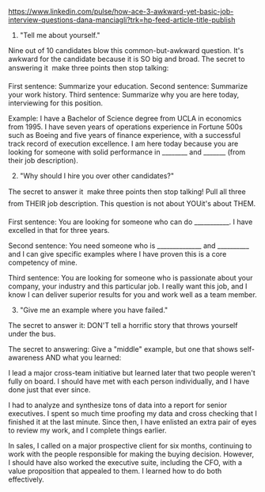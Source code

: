 
https://www.linkedin.com/pulse/how-ace-3-awkward-yet-basic-job-interview-questions-dana-manciagli?trk=hp-feed-article-title-publish

1. "Tell me about yourself."

Nine out of 10 candidates blow this common-but-awkward question. It's awkward for the candidate because it is SO big and broad. The secret to answering it  make three points then stop talking:

First sentence: Summarize your education.
Second sentence: Summarize your work history.
Third sentence: Summarize why you are here today, interviewing for this position.

Example: I have a Bachelor of Science degree from UCLA in economics from 1995. I have seven years of operations experience in Fortune 500s such as Boeing and five years of finance experience, with a successful track record of execution excellence. I am here today because you are looking for someone with solid performance in ________ and _______ (from their job description).

2. "Why should I hire you over other candidates?"

The secret to answer it  make three points then stop talking! 
Pull all three from THEIR job description. This question is not about YOUit's about THEM.

First sentence: You are looking for someone who can do ___________. I have excelled in that for three years.

Second sentence: You need someone who is ______________ and __________ and I can give specific examples where I have proven this is a core competency of mine.

Third sentence: You are looking for someone who is passionate about your company, your industry and this particular job. I really want this job, and I know I can deliver superior results for you and work well as a team member.

3. "Give me an example where you have failed."

The secret to answer it: DON'T tell a horrific story that throws yourself under the bus.

The secret to answering: Give a "middle" example, but one that shows self-awareness AND what you learned:

I lead a major cross-team initiative but learned later that two people weren't fully on board. I should have met with each person individually, and I have done just that ever since.

I had to analyze and synthesize tons of data into a report for senior executives. I spent so much time proofing my data and cross checking that I finished it at the last minute. Since then, I have enlisted an extra pair of eyes to review my work, and I complete things earlier.

In sales, I called on a major prospective client for six months, continuing to work with the people responsible for making the buying decision. However, I should have also worked the executive suite, including the CFO, with a value proposition that appealed to them. I learned how to do both effectively.

